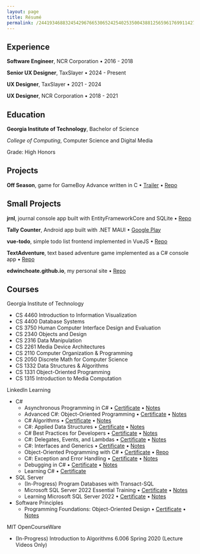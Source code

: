 ```yaml
---
layout: page
title: Résumé
permalink: /24419346883245429676653065242540253500438812565961769911427033348802048009006400412216730824592101946506585636/
---
```


## Experience

**Software Engineer**, NCR Corporation • 2016 - 2018

**Senior UX Designer**, TaxSlayer • 2024 - Present

**UX Designer**, TaxSlayer • 2021 - 2024

**UX Designer**, NCR Corporation • 2018 - 2021

## Education

**Georgia Institute of Technology**, Bachelor of Science

_College of Computing_, Computer Science and Digital Media

Grade: High Honors

## Projects 

**Off Season**, game for GameBoy Advance written in C • [Trailer](https://youtu.be/sHuY5Xs_Qag?feature=shared) • [Repo](https://github.com/edwinchoate/off-season)

## Small Projects

**jrnl**, journal console app built with EntityFrameworkCore and SQLite • [Repo](https://github.com/edwinchoate/jrnl)

**Tally Counter**, Android app built with .NET MAUI • [Google Play](https://play.google.com/store/apps/details?id=com.edwinchoate.tallycounter)

**vue-todo**, simple todo list frontend implemented in VueJS • [Repo](https://github.com/edwinchoate/vue-todo)

**TextAdventure**, text based adventure game implemented as a C# console app • [Repo](https://github.com/edwinchoate/TextAdventure)

**edwinchoate.github.io**, my personal site • [Repo](https://github.com/edwinchoate/edwinchoate.github.io)


## Courses

Georgia Institute of Technology

- CS 4460 Introduction to Information Visualization
- CS 4400 Database Systems
- CS 3750 Human Computer Interface Design and Evaluation
- CS 2340 Objects and Design
- CS 2316 Data Manipulation
- CS 2261 Media Device Architectures
- CS 2110 Computer Organization & Programming
- CS 2050 Discrete Math for Computer Science
- CS 1332 Data Structures & Algorithms
- CS 1331 Object-Oriented Programming
- CS 1315 Introduction to Media Computation

LinkedIn Learning

- C#
    - Asynchronous Programming in C# • [Certificate](https://www.linkedin.com/learning/certificates/81174c3a9298c612223808f91bba8ea8bd949cd87dcb2377ea8ff5c784186ddc?trk=share_certificate) • [Notes](https://github.com/edwinchoate/asynchronous-programming-in-c-sharp/blob/main/notes.md)
    - Advanced C#: Object-Oriented Programming • [Certificate](https://www.linkedin.com/learning/certificates/c81ba23b3c7183a9b85119f48223a865b9d668bdb78c9f31618504ef89e4ed16?trk=share_certificate) • [Notes](https://github.com/edwinchoate/c-sharp-advanced-object-oriented-programming-4406346/blob/main/notes.md)
    - C# Algorithms • [Certificate](https://www.linkedin.com/learning/certificates/067a4b450048f25d18e65e2677473f90feb493867019eeeb352775012dcb6744?trk=share_certificate) • [Notes](https://github.com/edwinchoate/c-sharp-algorithms/blob/main/notes.md)
    - C#: Applied Data Structures • [Certificate](https://www.linkedin.com/learning/certificates/647125e358cdbbc304a3b5c6865604b9b85a5813b07d7944254033518f3b7b08?trk=share_certificate) • [Notes](https://github.com/edwinchoate/c-sharp-applied-data-structures-2813283-1/blob/main/notes.md)
    - C# Best Practices for Developers • [Certificate](https://www.linkedin.com/learning/certificates/3e534dd64ccd101d7c9e7efa963d1e285074233019dc33c449c167d6a115dbd4?trk=share_certificate) • [Notes](https://github.com/edwinchoate/c-sharp-best-practices/blob/main/notes.md)
    - C#: Delegates, Events, and Lambdas • [Certificate](https://www.linkedin.com/learning/certificates/01d9b6b003004a12694522127437b9a4cd7479404d4b78adb9462f38beffda4f?trk=share_certificate) • [Notes](https://github.com/edwinchoate/c-sharp-delegates-events-and-lambdas-3006906/blob/main/notes.md)
    - C#: Interfaces and Generics • [Certificate](https://www.linkedin.com/learning/certificates/511edf68206af7f7d40e96843b971c91988e1d659143b7f8300d87271f8974f7?trk=share_certificate) • [Notes](https://github.com/edwinchoate/C-sharp-Interfaces-and-generics-3152729/blob/main/notes.md)
    - Object-Oriented Programming with C# • [Certificate](https://www.linkedin.com/learning/certificates/539e13c91eb03a2c49a6fc9d237d5689ae2c53b15255debf0020077c7860572a?trk=share_certificate) • [Repo](https://github.com/edwinchoate/TextAdventure)
    - C#: Exception and Error Handling • [Certificate](https://www.linkedin.com/learning/certificates/bd075eadc1b4a77ae695d34c1bb7e548a54210f9adbbfeabad9e6e7ed1645845?trk=share_certificate) • [Notes](https://github.com/edwinchoate/c-sharp-exception-and-error-handling-3812037/blob/main/notes.md)
    - Debugging in C# • [Certificate](https://www.linkedin.com/learning/certificates/6508653ef761718f45368f47d755e3adbcdc62c6a2091688008e9b714f52f032?trk=share_certificate) • [Notes](https://github.com/edwinchoate/debugging-in-c-sharp/blob/main/notes.md)
    - Learning C# • [Certificate](https://www.linkedin.com/learning/certificates/1d8eb97bbdb3faafdd8cf2d0178752ac0a13c21e92f339385ec2d753cc683053?trk=share_certificate)
- SQL Server
    - (In-Progress) Program Databases with Transact-SQL
    - Microsoft SQL Server 2022 Essential Training • [Certificate](https://www.linkedin.com/learning/certificates/5eab9ecedfe5a2819b3dd44f2dd091c881588606534a037e45929811b6ba67dd?trk=share_certificate) • [Notes](https://github.com/edwinchoate/microsoft-sql-server-2022-essential-training/blob/main/notes.md)
    - Learning Microsoft SQL Server 2022 • [Certificate](https://www.linkedin.com/learning/certificates/b4279ca44644d527965221e50958681c5fa4d22f52dd8ff2740780684f794fca?trk=share_certificate) • [Notes](https://github.com/edwinchoate/learning-microsoft-sql-server-2022/blob/main/notes.md)
- Software Principles
    - Programming Foundations: Object-Oriented Design • [Certificate](https://www.linkedin.com/learning/certificates/c697ab93cc5b62fe7dd376bc41915c937d0af448181124dc3d71cc2d3fd1a2cf?trk=share_certificate) • [Notes](https://github.com/edwinchoate/programming-foundations-oo-design/blob/main/notes.md)

MIT OpenCourseWare

- (In-Progress) Introduction to Algorithms 6.006 Spring 2020 (Lecture Videos Only)
